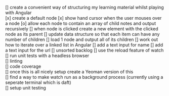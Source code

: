 [] create a convenient way of structuring my learning material whilst playing with Angular  
	[x] create a default node
	[x] show hand cursor when the user mouses over a node
	[o] allow each node to contain an array of child notes and output recursively
	[] when node is clicked create a new element with the clicked node as its parent
		[] update data structure so that each item can have any number of children
			[] load 1 node and output all of its children
		[] work out how to iterate over a linked list in Angular
	[] add a text input for name
	[] add a text input for the url
[] unsorted backlog
	[] use the reload feature of watch  
	[] run unit tests with a headless browser  
	[] linting  
	[] code coverage  
	[] once this is all nicely setup create a Yeoman version of this  
	[] find a way to make watch run as a background process (currently using a seperate terminal which is daft)  
	[] setup unit testing  
